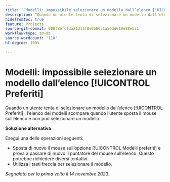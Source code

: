 ```yaml
---
title: '“Modelli: impossibile selezionare un modello dall’elenco [!UICONTROL Preferiti]”'
description: “Quando un utente tenta di selezionare un modello dall’elenco [!UICONTROL Preferiti] , l’elenco scompare quando l’utente sposta il mouse sull’elenco e non può selezionare un modello.”
hidefromtoc: true
feature: Projects
source-git-commit: 008f8efcf3a21211f0e058051a56dd619e88eb31
workflow-type: tm+mt
source-wordcount: '118'
ht-degree: 100%

---
```



# Modelli: impossibile selezionare un modello dall’elenco [!UICONTROL Preferiti]

Quando un utente tenta di selezionare un modello dall’elenco [!UICONTROL Preferiti] , l’elenco dei modelli scompare quando l’utente sposta il mouse sull’elenco e non può selezionare un modello.

**Soluzione alternativa**

Esegui una delle operazioni seguenti:

* Sposta di nuovo il mouse sull’opzione [!UICONTROL Modelli preferiti] e prova a passare di nuovo il puntatore del mouse sull’elenco. Questo potrebbe richiedere diversi tentativi.
* Utilizza i tasti freccia per selezionare il modello.

_Segnalato per la prima volta il 14 novembre 2023._
